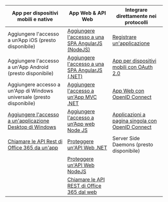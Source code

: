 | App per dispositivi mobili e native | App Web & API Web | Integrare direttamente nei protocolli |
| ----------------------- | ------------------------------- | --------------------- |
| Aggiungere l'accesso a un’App iOS (presto disponibile) | [Aggiungere l'accesso a una SPA AngularJS (NodeJS)](active-directory-v2-devquickstarts-angular-node.md) | [Registrare un'applicazione](active-directory-v2-app-registration.md) |
| Aggiungere l'accesso a un'App Android (presto disponibile) | [Aggiungere l'accesso a una SPA AngularJS (.NET)](active-directory-v2-devquickstarts-angular-dotnet.md) | [App per dispositivi mobili con OAuth 2.0](active-directory-v2-protocols-oauth-code.md) |
| Aggiungere accesso a un'App di Windows universale (presto disponibile) | [Aggiungere l'accesso a un'App MVC .NET](active-directory-v2-devquickstarts-dotnet-web.md) | [App Web con OpenID Connect](active-directory-v2-protocols-oidc.md) |
| [Aggiungere l'accesso a un'applicazione Desktop di Windows](active-directory-v2-devquickstarts-wpf.md)| [Aggiungere l'accesso a un’App web Node JS](active-directory-v2-devquickstarts-node-web.md) | [Applicazioni a pagina singola con OpenID Connect](active-directory-protocols-implicit.md) 
| [Chiamare le API Rest di Office 365 da un'app](https://www.msdn.com/office/office365/howto/authenticate-Office-365-APIs-using-v2) | [Proteggere un'API Web .NET](active-directory-v2-devquickstarts-dotnet-api.md) | Server Side Daemons (presto disponibile) |
| | [Proteggere un'API Web NodeJS](active-directory-v2-devquickstarts-node-api.md) |
| | [Chiamare le API REST di Office 365 dal web](https://www.msdn.com/office/office365/howto/authenticate-Office-365-APIs-using-v2) |

<!---HONumber=AcomDC_1203_2015-->